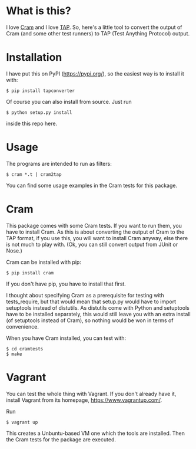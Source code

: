 What is this?
=============

I love [Cram](https://bitheap.org/cram/) and I love
[TAP](https://testanything.org/). So, here's a little tool to convert the output
of Cram (and some other test runners) to TAP (Test Anything Protocol) output.

Installation
============

I have put this on PyPI (https://pypi.org/), so the easiest way is to install it
with:

```
$ pip install tapconverter
```

Of course you can also install from source. Just run

```
$ python setup.py install
```

inside this repo here.

Usage
=====

The programs are intended to run as filters:

```
$ cram *.t | cram2tap
```

You can find some usage examples in the Cram tests for this package.

Cram
====

This package comes with some Cram tests. If you want to run them, you have to
install Cram. As this is about converting the output of Cram to the TAP format,
if you use this, you will want to install Cram anyway, else there is not much to
play with. (Ok, you can still convert output from JUnit or Nose.)

Cram can be installed with pip:

```
$ pip install cram
```

If you don't have pip, you have to install that first.

I thought about specifying Cram as a prerequisite for testing with
tests_require, but that would mean that setup.py would have to import
setuptools instead of distutils. As distutils come with Python and
setuptools have to be installed separately, this would still leave you with an
extra install (of setuptools instead of Cram), so nothing would be won in terms
of convenience.

When you have Cram installed, you can test with:

```
$ cd cramtests
$ make
```

Vagrant
=======

You can test the whole thing with Vagrant. If you don't already have it, install
Vagrant from its homepage, https://www.vagrantup.com/.

Run

```
$ vagrant up
```

This creates a Unbuntu-based VM one which the tools are installed. Then the Cram
tests for the package are executed.
